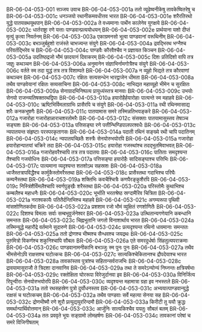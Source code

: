 BR-06-04-053-001  सञ्जय उवाच
BR-06-04-053-001a ततो व्यूढेष्वनीकेषु तावकेष्वितरेषु च
BR-06-04-053-001c धनञ्जयो रथानीकमवधीत्तव भारत
BR-06-04-053-001e शरैरतिरथो युद्धे पातयन्रथयूथपान्
BR-06-04-053-002a ते वध्यमानाः पार्थेन कालेनेव युगक्षये
BR-06-04-053-002c धार्तराष्ट्रा रणे यत्ताः पाण्डवान्प्रत्ययोधयन्
BR-06-04-053-002e प्रार्थयाना यशो दीप्तं मृत्युं कृत्वा निवर्तनम्
BR-06-04-053-003a एकाग्रमनसो भूत्वा पाण्डवानां वरूथिनीम्
BR-06-04-053-003c बभञ्जुर्बहुशो राजंस्ते चाभज्यन्त संयुगे
BR-06-04-053-004a द्रवद्भिरथ भग्नैश्च परिवर्तद्भिरेव च
BR-06-04-053-004c पाण्डवैः कौरवैश्चैव न प्रज्ञायत किञ्चन
BR-06-04-053-005a उदतिष्ठद्रजो भौमं छादयानं दिवाकरम्
BR-06-04-053-005c दिशः प्रतिदिशो वापि तत्र जज्ञुः कथञ्चन
BR-06-04-053-006a अनुमानेन संज्ञाभिर्नामगोत्रैश्च संयुगे
BR-06-04-053-006c वर्तते स्म तदा युद्धं तत्र तत्र विशाम्पते
BR-06-04-053-007a न व्यूहो भिद्यते तत्र कौरवाणां कथञ्चन
BR-06-04-053-007c रक्षितः सत्यसन्धेन भारद्वाजेन धीमता
BR-06-04-053-008a तथैव पाण्डवेयानां रक्षितः सव्यसाचिना
BR-06-04-053-008c नाभिद्यत महाव्यूहो भीमेन च सुरक्षितः
BR-06-04-053-009a सेनाग्रादभिनिष्पत्य प्रायुध्यंस्तत्र मानवाः
BR-06-04-053-009c उभयोः सेनयो राजन्व्यतिषक्तरथद्विपाः
BR-06-04-053-010a हयारोहैर्हयारोहाः पात्यन्ते स्म महाहवे
BR-06-04-053-010c ऋष्टिभिर्विमलाग्राभिः प्रासैरपि च संयुगे
BR-06-04-053-011a रथी रथिनमासाद्य शरैः कनकभूषणैः
BR-06-04-053-011c पातयामास समरे तस्मिन्नतिभयङ्करे
BR-06-04-053-012a गजारोहा गजारोहान्नाराचशरतोमरैः
BR-06-04-053-012c संसक्ताः पातयामासुस्तव तेषाञ्च सङ्घशः
BR-06-04-053-013a पत्तिसङ्घा रणे पत्तीन्भिण्डिपालपरश्वधैः
BR-06-04-053-013c न्यपातयन्त संहृष्टाः परस्परकृतागसः
BR-06-04-053-014a पदाती रथिनं सङ्ख्ये रथी चापि पदातिनम्
BR-06-04-053-014c न्यपातयच्छितैः शस्त्रैः सेनयोरुभयोरपि
BR-06-04-053-015a गजारोहा हयारोहान्पातयां चक्रिरे तदा
BR-06-04-053-015c हयारोहा गजस्थांश्च तदद्भुतमिवाभवत्
BR-06-04-053-016a गजारोहवरैश्चापि तत्र तत्र पदातयः
BR-06-04-053-016c पातिताः समदृश्यन्त तैश्चापि गजयोधिनः
BR-06-04-053-017a पत्तिसङ्घा हयारोहैः सादिसङ्घाश्च पत्तिभिः
BR-06-04-053-017c पात्यमाना व्यदृश्यन्त शतशोऽथ सहस्रशः
BR-06-04-053-018a ध्वजैस्तत्रापविद्धैश्च कार्मुकैस्तोमरैस्तथा
BR-06-04-053-018c प्रासैस्तथा गदाभिश्च परिघैः कम्पनैस्तथा
BR-06-04-053-019a शक्तिभिः कवचैश्चित्रैः कणपैरङ्कुशैरपि
BR-06-04-053-019c निस्त्रिंशैर्विमलैश्चापि स्वर्णपुङ्खैः शरैस्तथा
BR-06-04-053-020a परिस्तोमैः कुथाभिश्च कम्बलैश्च महाधनैः
BR-06-04-053-020c भूर्भाति भरतश्रेष्ठ स्रग्दामैरिव चित्रिता
BR-06-04-053-021a नराश्वकायैः पतितैर्दन्तिभिश्च महाहवे
BR-06-04-053-021c अगम्यरूपा पृथिवी मांसशोणितकर्दमा
BR-06-04-053-022a प्रशशाम रजो भौमं व्युक्षितं रणशोणितैः
BR-06-04-053-022c दिशश्च विमलाः सर्वाः सम्बभूवुर्जनेश्वर
BR-06-04-053-023a उत्थितान्यगणेयानि कबन्धानि समन्ततः
BR-06-04-053-023c चिह्नभूतानि जगतो विनाशार्थाय भारत
BR-06-04-053-024a तस्मिन्युद्धे महारौद्रे वर्तमाने सुदारुणे
BR-06-04-053-024c प्रत्यदृश्यन्त रथिनो धावमानाः समन्ततः
BR-06-04-053-025a ततो द्रोणश्च भीष्मश्च सैन्धवश्च जयद्रथः
BR-06-04-053-025c पुरुमित्रो विकर्णश्च शकुनिश्चापि सौबलः
BR-06-04-053-026a एते समरदुर्धर्षाः सिंहतुल्यपराक्रमाः
BR-06-04-053-026c पाण्डवानामनीकानि बभञ्जुः स्म पुनः पुनः
BR-06-04-053-027a तथैव भीमसेनोऽपि राक्षसश्च घटोत्कचः
BR-06-04-053-027c सात्यकिश्चेकितानश्च द्रौपदेयाश्च भारत
BR-06-04-053-028a तावकांस्तव पुत्रांश्च सहितान्सर्वराजभिः
BR-06-04-053-028c द्रावयामासुराजौ ते त्रिदशा दानवानिव
BR-06-04-053-029a तथा ते समरेऽन्योन्यं निघ्नन्तः क्षत्रियर्षभाः
BR-06-04-053-029c रक्तोक्षिता घोररूपा विरेजुर्दानवा इव
BR-06-04-053-030a विनिर्जित्य रिपून्वीराः सेनयोरुभयोरपि
BR-06-04-053-030c व्यदृश्यन्त महामात्रा ग्रहा इव नभस्तले
BR-06-04-053-031a ततो रथसहस्रेण पुत्रो दुर्योधनस्तव
BR-06-04-053-031c अभ्ययात्पाण्डवान्युद्धे राक्षसं च घटोत्कचम्
BR-06-04-053-032a तथैव पाण्डवाः सर्वे महत्या सेनया सह
BR-06-04-053-032c द्रोणभीष्मौ रणे शूरौ प्रत्युद्ययुररिन्दमौ
BR-06-04-053-033a किरीटी तु ययौ क्रुद्धः समर्थान्पार्थिवोत्तमान्
BR-06-04-053-033c आर्जुनिः सात्यकिश्चैव ययतुः सौबलं बलम्
BR-06-04-053-034a ततः प्रववृते भूयः सङ्ग्रामो लोमहर्षणः
BR-06-04-053-034c तावकानां परेषां च समरे विजिगीषताम्

